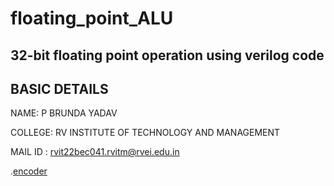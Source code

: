 # floating_point_ALU
32-bit floating point operation using verilog code
---
BASIC DETAILS
---
NAME: P BRUNDA YADAV 

COLLEGE: RV INSTITUTE OF TECHNOLOGY AND MANAGEMENT

MAIL ID : rvit22bec041.rvitm@rvei.edu.in

.[encoder]()
